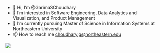 - 👋 Hi, I’m @GarimaSChoudhary
- 👀 I’m interested in Software Engineering, Data Analytics and Visualization, and Product Management 
- 🌱 I’m currently pursuing Master of Science in Information Systems at Northeastern University
- 📫 How to reach me choudhary.g@northeastern.edu

![](https://komarev.com/ghpvc/?username=your-github-username&color=lightgrey&label=Profile+Views+for+GarimaSChoudhary)

<!---
GarimaSChoudhary/GarimaSChoudhary is a ✨ special ✨ repository because its `README.md` (this file) appears on your GitHub profile.
You can click the Preview link to take a look at your changes.
--->
